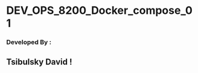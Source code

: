 # DEV_OPS_8200_Docker_compose_01

### Developed By :  
##          Tsibulsky David !
   
                   
